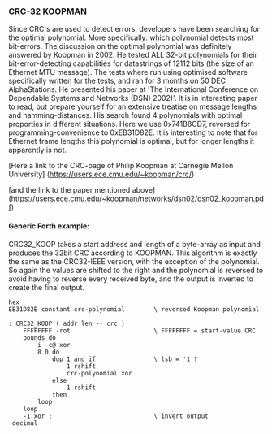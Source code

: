 ### CRC-32 KOOPMAN

Since CRC's are used to detect errors, developers have been searching for the optimal polynomial. More specifically: which polynomial detects most bit-errors.
The discussion on the optimal polynomial was definitely answered by Koopman in 2002. He tested ALL 32-bit polynomials for their bit-error-detecting capabilities for datastrings of 12112 bits (the size of an Ethernet MTU message). The tests where run using optimised software specifically written for the tests, and ran for 3 months on 50 DEC AlphaStations. He presented his paper at 'The International Conference on Dependable Systems and Networks (DSN) 2002)'.
It is in interesting paper to read, but prepare yourself for an extensive treatise on message lengths and hamming-distances.
His search found 4 polynomials with optimal proporties in different situations. Here we use 0x741B8CD7, reversed for programming-convenience to 0xEB31D82E.
It is interesting to note that for Ethernet frame lengths this polynomial is optimal, but for longer lengths it apparently is not.

[Here a link to the CRC-page of Philip Koopman at Carnegie Mellon University] (https://users.ece.cmu.edu/~koopman/crc/)

[and the link to the paper mentioned above]
(https://users.ece.cmu.edu/~koopman/networks/dsn02/dsn02_koopman.pdf)



#### Generic Forth example:

CRC32_KOOP takes a start address and length of a byte-array as input
and produces the 32bit CRC according to KOOPMAN.
This algorithm is exactly the same as the CRC32-IEEE version, with the exception of the polynomial. So again the values are shifted to the right and the polynomial is reversed to avoid having to reverse every received byte, and the output is inverted to create the final output.

```
hex
EB31D82E constant crc-polynomial        \ reversed Koopman polynomial

: CRC32_KOOP ( addr len -- crc )
    FFFFFFFF -rot                       \ FFFFFFFF = start-value CRC
    bounds do
        i  c@ xor
        8 0 do
            dup 1 and if                \ lsb = '1'?
                1 rshift
                crc-polynomial xor
            else
                1 rshift
            then
        loop
    loop
    -1 xor ;                            \ invert output
 decimal
 ```
 
 
 
